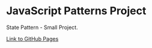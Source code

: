 # JavaScript Patterns Project
State Pattern - Small Project.

[Link to GitHub Pages](https://strigalik.github.io/js_sandbox/10-StatePattern/)